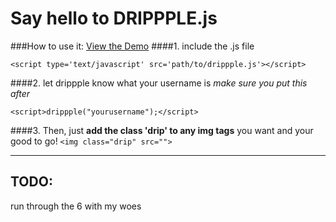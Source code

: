 <h1>Say hello to DRIPPPLE.js</h1>

###How to use it:
<a href="http://brandonmowat.github.io/drippple.js/">View the Demo</a>
####1. include the .js file
<pre><code>&lt;script type='text/javascript' src='path/to/drippple.js'&gt;&lt;/script&gt;</code></pre>
####2. let drippple know what your username is
*make sure you put this after*
<pre><code>&lt;script&gt;drippple("yourusername");&lt;/script&gt;
</code></pre>
<p></p>
####3. Then, just <strong>add the class 'drip' to any img tags</strong> you want and your good to go!
<code>&lt;img class="drip" src=""&gt;</code>

<hr></hr>

<h2>TODO:</h2>
run through the 6 with my woes
